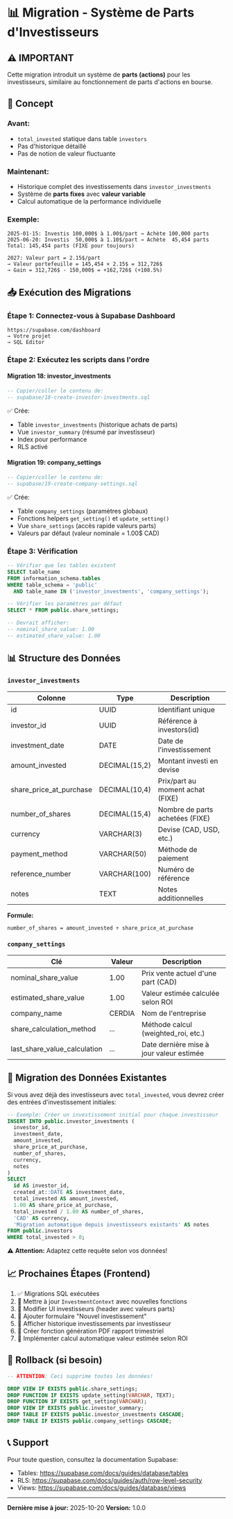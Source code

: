 # 📊 Migration - Système de Parts d'Investisseurs

## ⚠️ IMPORTANT
Cette migration introduit un système de **parts (actions)** pour les investisseurs, similaire au fonctionnement de parts d'actions en bourse.

## 🎯 Concept

### Avant:
- `total_invested` statique dans table `investors`
- Pas d'historique détaillé
- Pas de notion de valeur fluctuante

### Maintenant:
- Historique complet des investissements dans `investor_investments`
- Système de **parts fixes** avec **valeur variable**
- Calcul automatique de la performance individuelle

### Exemple:
```
2025-01-15: Investis 100,000$ à 1.00$/part → Achète 100,000 parts
2025-06-20: Investis  50,000$ à 1.10$/part → Achète  45,454 parts
Total: 145,454 parts (FIXE pour toujours)

2027: Valeur part = 2.15$/part
→ Valeur portefeuille = 145,454 × 2.15$ = 312,726$
→ Gain = 312,726$ - 150,000$ = +162,726$ (+108.5%)
```

## 📥 Exécution des Migrations

### Étape 1: Connectez-vous à Supabase Dashboard
```
https://supabase.com/dashboard
→ Votre projet
→ SQL Editor
```

### Étape 2: Exécutez les scripts dans l'ordre

#### Migration 18: investor_investments
```sql
-- Copier/coller le contenu de:
-- supabase/18-create-investor-investments.sql
```

✅ Crée:
- Table `investor_investments` (historique achats de parts)
- Vue `investor_summary` (résumé par investisseur)
- Index pour performance
- RLS activé

#### Migration 19: company_settings
```sql
-- Copier/coller le contenu de:
-- supabase/19-create-company-settings.sql
```

✅ Crée:
- Table `company_settings` (paramètres globaux)
- Fonctions helpers `get_setting()` et `update_setting()`
- Vue `share_settings` (accès rapide valeurs parts)
- Valeurs par défaut (valeur nominale = 1.00$ CAD)

### Étape 3: Vérification

```sql
-- Vérifier que les tables existent
SELECT table_name
FROM information_schema.tables
WHERE table_schema = 'public'
  AND table_name IN ('investor_investments', 'company_settings');

-- Vérifier les paramètres par défaut
SELECT * FROM public.share_settings;

-- Devrait afficher:
-- nominal_share_value: 1.00
-- estimated_share_value: 1.00
```

## 📊 Structure des Données

### `investor_investments`
| Colonne                     | Type          | Description                           |
|-----------------------------|---------------|---------------------------------------|
| id                          | UUID          | Identifiant unique                    |
| investor_id                 | UUID          | Référence à investors(id)             |
| investment_date             | DATE          | Date de l'investissement              |
| amount_invested             | DECIMAL(15,2) | Montant investi en devise             |
| share_price_at_purchase     | DECIMAL(10,4) | Prix/part au moment achat (FIXE)      |
| number_of_shares            | DECIMAL(15,4) | Nombre de parts achetées (FIXE)       |
| currency                    | VARCHAR(3)    | Devise (CAD, USD, etc.)               |
| payment_method              | VARCHAR(50)   | Méthode de paiement                   |
| reference_number            | VARCHAR(100)  | Numéro de référence                   |
| notes                       | TEXT          | Notes additionnelles                  |

**Formule:**
```
number_of_shares = amount_invested ÷ share_price_at_purchase
```

### `company_settings`
| Clé                          | Valeur  | Description                                    |
|------------------------------|---------|------------------------------------------------|
| nominal_share_value          | 1.00    | Prix vente actuel d'une part (CAD)             |
| estimated_share_value        | 1.00    | Valeur estimée calculée selon ROI              |
| company_name                 | CERDIA  | Nom de l'entreprise                            |
| share_calculation_method     | ...     | Méthode calcul (weighted_roi, etc.)            |
| last_share_value_calculation | ...     | Date dernière mise à jour valeur estimée       |

## 🔄 Migration des Données Existantes

Si vous avez déjà des investisseurs avec `total_invested`, vous devrez créer des entrées d'investissement initiales:

```sql
-- Exemple: Créer un investissement initial pour chaque investisseur
INSERT INTO public.investor_investments (
  investor_id,
  investment_date,
  amount_invested,
  share_price_at_purchase,
  number_of_shares,
  currency,
  notes
)
SELECT
  id AS investor_id,
  created_at::DATE AS investment_date,
  total_invested AS amount_invested,
  1.00 AS share_price_at_purchase,
  total_invested / 1.00 AS number_of_shares,
  'CAD' AS currency,
  'Migration automatique depuis investisseurs existants' AS notes
FROM public.investors
WHERE total_invested > 0;
```

⚠️ **Attention:** Adaptez cette requête selon vos données!

## 📈 Prochaines Étapes (Frontend)

1. ✅ Migrations SQL exécutées
2. 🔄 Mettre à jour `InvestmentContext` avec nouvelles fonctions
3. 🔄 Modifier UI investisseurs (header avec valeurs parts)
4. 🔄 Ajouter formulaire "Nouvel investissement"
5. 🔄 Afficher historique investissements par investisseur
6. 🔄 Créer fonction génération PDF rapport trimestriel
7. 🔄 Implémenter calcul automatique valeur estimée selon ROI

## 🐛 Rollback (si besoin)

```sql
-- ATTENTION: Ceci supprime toutes les données!

DROP VIEW IF EXISTS public.share_settings;
DROP FUNCTION IF EXISTS update_setting(VARCHAR, TEXT);
DROP FUNCTION IF EXISTS get_setting(VARCHAR);
DROP VIEW IF EXISTS public.investor_summary;
DROP TABLE IF EXISTS public.investor_investments CASCADE;
DROP TABLE IF EXISTS public.company_settings CASCADE;
```

## 📞 Support

Pour toute question, consultez la documentation Supabase:
- Tables: https://supabase.com/docs/guides/database/tables
- RLS: https://supabase.com/docs/guides/auth/row-level-security
- Views: https://supabase.com/docs/guides/database/views

---

**Dernière mise à jour:** 2025-10-20
**Version:** 1.0.0
